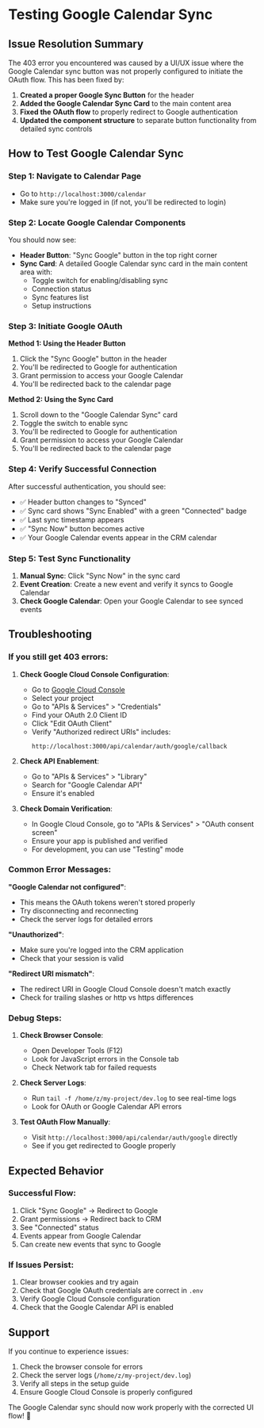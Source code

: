# Testing Google Calendar Sync

## Issue Resolution Summary

The 403 error you encountered was caused by a UI/UX issue where the Google Calendar sync button was not properly configured to initiate the OAuth flow. This has been fixed by:

1. **Created a proper Google Sync Button** for the header
2. **Added the Google Calendar Sync Card** to the main content area
3. **Fixed the OAuth flow** to properly redirect to Google authentication
4. **Updated the component structure** to separate button functionality from detailed sync controls

## How to Test Google Calendar Sync

### Step 1: Navigate to Calendar Page
- Go to `http://localhost:3000/calendar`
- Make sure you're logged in (if not, you'll be redirected to login)

### Step 2: Locate Google Calendar Components
You should now see:
- **Header Button**: "Sync Google" button in the top right corner
- **Sync Card**: A detailed Google Calendar sync card in the main content area with:
  - Toggle switch for enabling/disabling sync
  - Connection status
  - Sync features list
  - Setup instructions

### Step 3: Initiate Google OAuth
**Method 1: Using the Header Button**
1. Click the "Sync Google" button in the header
2. You'll be redirected to Google for authentication
3. Grant permission to access your Google Calendar
4. You'll be redirected back to the calendar page

**Method 2: Using the Sync Card**
1. Scroll down to the "Google Calendar Sync" card
2. Toggle the switch to enable sync
3. You'll be redirected to Google for authentication
4. Grant permission to access your Google Calendar
5. You'll be redirected back to the calendar page

### Step 4: Verify Successful Connection
After successful authentication, you should see:
- ✅ Header button changes to "Synced"
- ✅ Sync card shows "Sync Enabled" with a green "Connected" badge
- ✅ Last sync timestamp appears
- ✅ "Sync Now" button becomes active
- ✅ Your Google Calendar events appear in the CRM calendar

### Step 5: Test Sync Functionality
1. **Manual Sync**: Click "Sync Now" in the sync card
2. **Event Creation**: Create a new event and verify it syncs to Google Calendar
3. **Check Google Calendar**: Open your Google Calendar to see synced events

## Troubleshooting

### If you still get 403 errors:

1. **Check Google Cloud Console Configuration**:
   - Go to [Google Cloud Console](https://console.cloud.google.com/)
   - Select your project
   - Go to "APIs & Services" > "Credentials"
   - Find your OAuth 2.0 Client ID
   - Click "Edit OAuth Client"
   - Verify "Authorized redirect URIs" includes:
     ```
     http://localhost:3000/api/calendar/auth/google/callback
     ```

2. **Check API Enablement**:
   - Go to "APIs & Services" > "Library"
   - Search for "Google Calendar API"
   - Ensure it's enabled

3. **Check Domain Verification**:
   - In Google Cloud Console, go to "APIs & Services" > "OAuth consent screen"
   - Ensure your app is published and verified
   - For development, you can use "Testing" mode

### Common Error Messages:

**"Google Calendar not configured"**:
- This means the OAuth tokens weren't stored properly
- Try disconnecting and reconnecting
- Check the server logs for detailed errors

**"Unauthorized"**:
- Make sure you're logged into the CRM application
- Check that your session is valid

**"Redirect URI mismatch"**:
- The redirect URI in Google Cloud Console doesn't match exactly
- Check for trailing slashes or http vs https differences

### Debug Steps:

1. **Check Browser Console**:
   - Open Developer Tools (F12)
   - Look for JavaScript errors in the Console tab
   - Check Network tab for failed requests

2. **Check Server Logs**:
   - Run `tail -f /home/z/my-project/dev.log` to see real-time logs
   - Look for OAuth or Google Calendar API errors

3. **Test OAuth Flow Manually**:
   - Visit `http://localhost:3000/api/calendar/auth/google` directly
   - See if you get redirected to Google properly

## Expected Behavior

### Successful Flow:
1. Click "Sync Google" → Redirect to Google
2. Grant permissions → Redirect back to CRM
3. See "Connected" status
4. Events appear from Google Calendar
5. Can create new events that sync to Google

### If Issues Persist:
1. Clear browser cookies and try again
2. Check that Google OAuth credentials are correct in `.env`
3. Verify Google Cloud Console configuration
4. Check that the Google Calendar API is enabled

## Support

If you continue to experience issues:
1. Check the browser console for errors
2. Check the server logs (`/home/z/my-project/dev.log`)
3. Verify all steps in the setup guide
4. Ensure Google Cloud Console is properly configured

The Google Calendar sync should now work properly with the corrected UI flow! 🎉